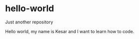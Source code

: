 # hello-world
Just another repository

Hello world, my name is Kesar and I want to learn how to code.
